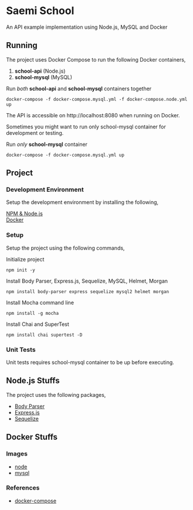 # Saemi School
An API example implementation using Node.js, MySQL and Docker

## Running
The project uses Docker Compose to run the following Docker containers,
1. **school-api** (Node.js)
2. **school-mysql** (MySQL)

Run _both_ **school-api** and **school-mysql** containers together

`docker-compose -f docker-compose.mysql.yml -f docker-compose.node.yml up`

The API is accessible on http://localhost:8080 when running on Docker.

Sometimes you might want to run only school-mysql container for development or testing.

Run _only_ **school-mysql** container

`docker-compose -f docker-compose.mysql.yml up`

## Project
### Development Environment
Setup the development environment by installing the following,

[NPM & Node.js](https://nodejs.org/en/download/)  
[Docker](https://www.docker.com/community-edition)

### Setup
Setup the project using the following commands,

Initialize project

`npm init -y`

Install Body Parser, Express.js, Sequelize, MySQL, Helmet, Morgan

`npm install body-parser express sequelize mysql2 helmet morgan`

Install Mocha command line

`npm install -g mocha`

Install Chai and SuperTest

`npm install chai supertest -D`

### Unit Tests
Unit tests requires school-mysql container to be up before executing.

## Node.js Stuffs
The project uses the following packages,
* [Body Parser](https://www.npmjs.com/package/body-parser)
* [Express.js](https://expressjs.com)
* [Sequelize](http://docs.sequelizejs.com)

## Docker Stuffs
### Images
* [node](https://hub.docker.com/r/_/node/)
* [mysql](https://hub.docker.com/_/mysql/)

### References
* [docker-compose](https://docs.docker.com/compose/compose-file/)
